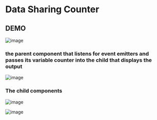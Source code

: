 # Data Sharing Counter #
## DEMO ##

![image](https://user-images.githubusercontent.com/40246928/191839028-bff6772d-3cd9-44fa-8bb5-31c360169f07.png)

### the parent component that listens for event emitters and passes its variable counter into the child that displays the output ###

![image](https://user-images.githubusercontent.com/40246928/191336666-9eb93e95-4d08-4e21-a718-7908b6c1abbd.png)

### The child components ###

![image](https://user-images.githubusercontent.com/40246928/191336701-af3225a6-685d-44de-a079-d65445b5a4a2.png)

![image](https://user-images.githubusercontent.com/40246928/191336759-6f377aa5-fa35-47f8-8f36-1d771acee6f8.png)
